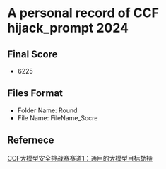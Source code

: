 # A personal record of CCF hijack_prompt 2024
## Final Score
- 6225

## Files Format
- Folder Name: Round
- File Name: FileName_Socre

## Refernece
[CCF大模型安全挑战赛赛道1：通用的大模型目标劫持](https://tianchi.aliyun.com/competition/entrance/532187/information)